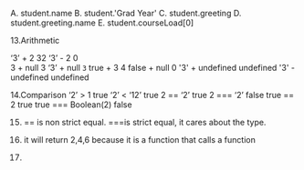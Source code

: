 A. student.name
B. student.'Grad Year'
C. student.greeting
D. student.greeting.name
E. student.courseLoad[0]

13.Arithmetic

‘3’ + 2   32
‘3’ - 2   0    
3 + null    3
‘3’ + null  `3`
true + 3    4
false + null    0
'3' + undefined   undefined
'3' - undefined   undefined

14.Comparison
‘2’ > 1   true
‘2’ < ‘12’    true
2 == ‘2’    true
2 === ‘2’   false
true == 2   true
true === Boolean(2)   false

15. == is non strict equal. ===is strict equal, it cares about the type.

17. it will return 2,4,6 because it is a function that calls a function
19. 
